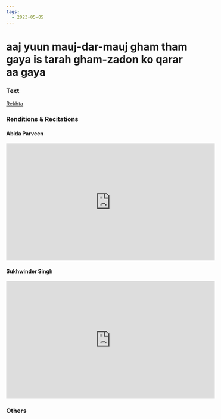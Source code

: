 ```yaml
---
tags:
  - 2023-05-05
---
```

# aaj yuun mauj-dar-mauj gham tham gaya is tarah gham-zadon ko qarar aa gaya

### Text
[Rekhta](https://rekhta.org/ghazals/aaj-yuun-mauj-dar-mauj-gam-tham-gayaa-is-tarah-gam-zadon-ko-qaraar-aa-gayaa-faiz-ahmad-faiz-ghazals-1?lang=ur)

### Renditions & Recitations

#### Abida Parveen

<iframe width="560" height="315" src="https://www.youtube.com/embed/nVi-6AmnaXE" title="YouTube video player" frameborder="0" allow="accelerometer; autoplay; clipboard-write; encrypted-media; gyroscope; picture-in-picture" allowfullscreen></iframe>

#### Sukhwinder Singh

<iframe width="560" height="315" src="https://www.youtube.com/embed/wxPthd_2lnM" title="YouTube video player" frameborder="0" allow="accelerometer; autoplay; clipboard-write; encrypted-media; gyroscope; picture-in-picture" allowfullscreen></iframe>

### Others

